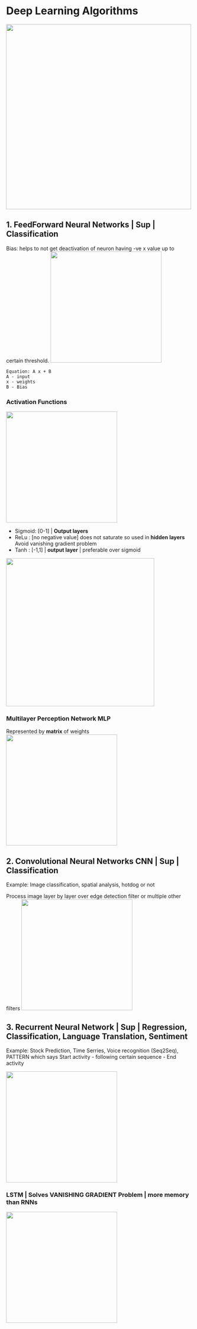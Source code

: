# Deep Learning Algorithms

<img src="https://i.imgur.com/Xri0x7w.png" height="500" />

## 1. FeedForward Neural Networks | Sup | Classification
Bias: helps to not get deactivation of neuron having -ve x value up to certain threshold.
<img src="https://i.imgur.com/VB4n0DF.png" height="300" />

```
Equation: A x + B
A - input
x - weights
B - Bias
```

### Activation Functions
<img src="https://i.imgur.com/6IWEhKN.png" height="300" />

- Sigmoid: [0-1] | __Output layers__
- ReLu : [no negative value] does not saturate so used in __hidden layers__
        Avoid vanishing gradient problem
- Tanh : [-1,1] | __output layer__ | preferable over sigmoid

<img src="https://i.imgur.com/uyuRqV8.png" height="400" />

### Multilayer Perception Network MLP
Represented by __matrix__ of weights
<img src="https://i.imgur.com/sBJRDIi.png" height="300" />

## 2. Convolutional Neural Networks CNN | Sup | Classification
Example: Image classification, spatial analysis, hotdog or not

Process image layer by layer over edge detection filter or multiple other filters
<img src="https://i.imgur.com/X4YLwlG.png" height="300" />

## 3. Recurrent Neural Network | Sup | Regression, Classification, Language Translation, Sentiment
Example: Stock Prediction, Time Serries, Voice recognition (Seq2Seq), 
PATTERN which says Start activity - following certain sequence - End activity

<img src="https://i.imgur.com/YIWwPYI.png" height="300" />

### LSTM | Solves VANISHING GRADIENT Problem | more memory than RNNs
<img src="https://i.imgur.com/t4ckNET.png" height="300" />